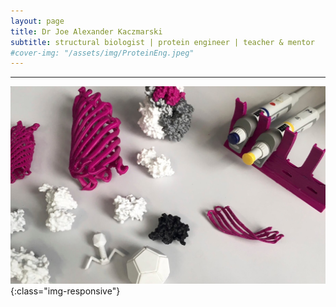 ```yaml
---
layout: page
title: Dr Joe Alexander Kaczmarski
subtitle: structural biologist | protein engineer | teacher & mentor
#cover-img: "/assets/img/ProteinEng.jpeg"
---
```

---
![Protein Engineering](/assets/img/3dprintcrop_tiny.jpeg){:class="img-responsive"}  
<!-- Begin Mailchimp Signup Form -->
<link href="//cdn-images.mailchimp.com/embedcode/slim-10_7.css" rel="stylesheet" type="text/css">
<style type="text/css">
	#mc_embed_signup{background:#fff; clear:left; font:14px Helvetica,Arial,sans-serif; }
	/* Add your own Mailchimp form style overrides in your site stylesheet or in this style block.
	   We recommend moving this block and the preceding CSS link to the HEAD of your HTML file. */
</style>
